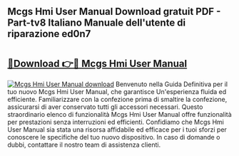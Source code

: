 ## Mcgs Hmi User Manual Download gratuit PDF - Part-tv8 Italiano Manuale dell'utente di riparazione ed0n7

# <h2><a href="http://dfdall3.blite.top/?on=Mcgs+Hmi+User+Manual">🔗Download 👉🔴 Mcgs Hmi User Manual</a></h2>

[![Mcgs Hmi User Manual download](https://i.imgur.com/lujVjoI.png)](http://dfdall3.blite.top/?on=Mcgs+Hmi+User+Manual)
Benvenuto nella Guida Definitiva per il tuo nuovo Mcgs Hmi User Manual, che garantisce Un'esperienza fluida ed efficiente. Familiarizzare con la confezione prima di smaltire la confezione, assicurarsi di aver conservato tutti gli accessori necessari. Questo straordinario elenco di funzionalità Mcgs Hmi User Manual offre funzionalità per prestazioni senza interruzioni ed efficienti. Confidiamo che Mcgs Hmi User Manual sia stata una risorsa affidabile ed efficace per i tuoi sforzi per conoscere le specifiche del tuo nuovo dispositivo. In caso di domande o dubbi, contattare il nostro team di assistenza clienti.
